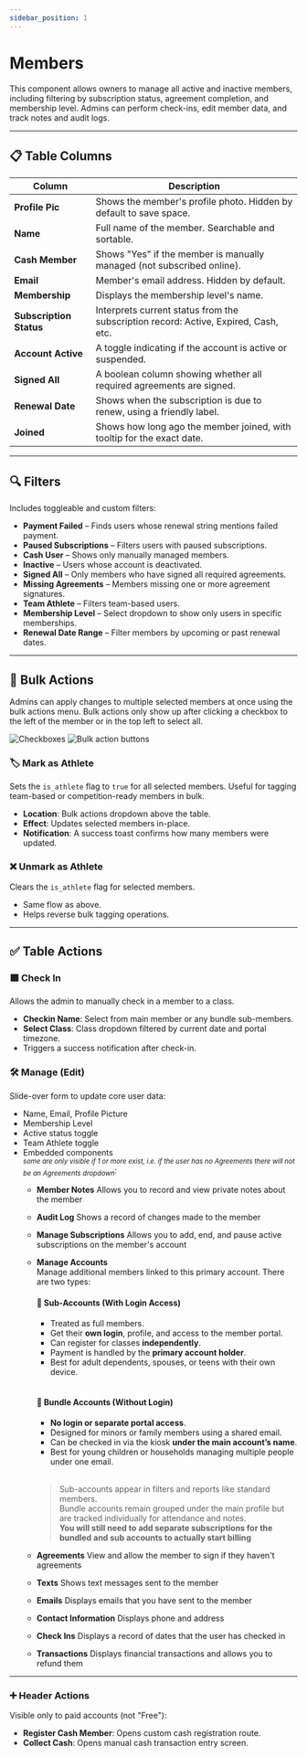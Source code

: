 ```yaml
---
sidebar_position: 1
---
```


# Members

This component allows owners to manage all active and inactive members, including filtering by subscription status, agreement completion, and membership level. Admins can perform check-ins, edit member data, and track notes and audit logs.

---

## 📋 Table Columns

| Column                | Description                                                                 |
|-----------------------|-----------------------------------------------------------------------------|
| **Profile Pic**       | Shows the member's profile photo. Hidden by default to save space.         |
| **Name**              | Full name of the member. Searchable and sortable.                          |
| **Cash Member**       | Shows "Yes" if the member is manually managed (not subscribed online).     |
| **Email**             | Member's email address. Hidden by default.                                 |
| **Membership**        | Displays the membership level's name.                                      |
| **Subscription Status** | Interprets current status from the subscription record: Active, Expired, Cash, etc. |
| **Account Active**    | A toggle indicating if the account is active or suspended.                 |
| **Signed All**        | A boolean column showing whether all required agreements are signed.       |
| **Renewal Date**      | Shows when the subscription is due to renew, using a friendly label.       |
| **Joined**            | Shows how long ago the member joined, with tooltip for the exact date.     |

---

## 🔍 Filters

Includes toggleable and custom filters:

- **Payment Failed** – Finds users whose renewal string mentions failed payment.
- **Paused Subscriptions** – Filters users with paused subscriptions.
- **Cash User** – Shows only manually managed members.
- **Inactive** – Users whose account is deactivated.
- **Signed All** – Only members who have signed all required agreements.
- **Missing Agreements** – Members missing one or more agreement signatures.
- **Team Athlete** – Filters team-based users.
- **Membership Level** – Select dropdown to show only users in specific memberships.
- **Renewal Date Range** – Filter members by upcoming or past renewal dates.

---

## 🧰 Bulk Actions

Admins can apply changes to multiple selected members at once using the bulk actions menu.  Bulk actions only show up after clicking a checkbox to the left of the member or in the top left to select all.

![Checkboxes](/img/bulk2.png)
![Bulk action buttons](/img/bulk1.png)



### 🏷 Mark as Athlete
Sets the `is_athlete` flag to `true` for all selected members. Useful for tagging team-based or competition-ready members in bulk.

- **Location**: Bulk actions dropdown above the table.
- **Effect**: Updates selected members in-place.
- **Notification**: A success toast confirms how many members were updated.

### ❌ Unmark as Athlete
Clears the `is_athlete` flag for selected members.

- Same flow as above.
- Helps reverse bulk tagging operations.

---

## ✅ Table Actions

### 🟩 Check In
Allows the admin to manually check in a member to a class.

- **Checkin Name**: Select from main member or any bundle sub-members.
- **Select Class**: Class dropdown filtered by current date and portal timezone.
- Triggers a success notification after check-in.

### 🛠 Manage (Edit)
Slide-over form to update core user data:

- Name, Email, Profile Picture
- Membership Level
- Active status toggle
- Team Athlete toggle
- Embedded components<br/><sub>*some are only visible if 1 or more exist, i.e. if the user has no Agreements there will not be an Agreements dropdown*</sub>:
  - **Member Notes** 
    Allows you to record and view private notes about the member
  - **Audit Log** 
    Shows a record of changes made to the member
  - **Manage Subscriptions**
    Allows you to add, end, and pause active subscriptions on the member's account
  - **Manage Accounts**  
  Manage additional members linked to this primary account. There are two types:

      #### 👤 Sub-Accounts (With Login Access)
      - Treated as full members.
      - Get their **own login**, profile, and access to the member portal.
      - Can register for classes **independently**.
      - Payment is handled by the **primary account holder**.
      - Best for adult dependents, spouses, or teens with their own device.<br/><br/>

      #### 👶 Bundle Accounts (Without Login)
      - **No login or separate portal access**.
      - Designed for minors or family members using a shared email.
      - Can be checked in via the kiosk **under the main account’s name**.
      - Best for young children or households managing multiple people under one email.<br/><br/>

      > Sub-accounts appear in filters and reports like standard members.  
      > Bundle accounts remain grouped under the main profile but are tracked individually for attendance and notes.<br/>
      > **You will still need to add separate subscriptions for the bundled and sub accounts to actually start billing**

  - **Agreements**
    View and allow the member to sign if they haven't agreements
  - **Texts** 
    Shows text messages sent to the member
  - **Emails**
    Displays emails that you have sent to the member
  - **Contact Information**
    Displays phone and address
  - **Check Ins**
    Displays a record of dates that the user has checked in 
  - **Transactions**
    Displays financial transactions and allows you to refund them

---

### ➕ Header Actions

Visible only to paid accounts (not "Free"):

- **Register Cash Member**: Opens custom cash registration route.
- **Collect Cash**: Opens manual cash transaction entry screen.